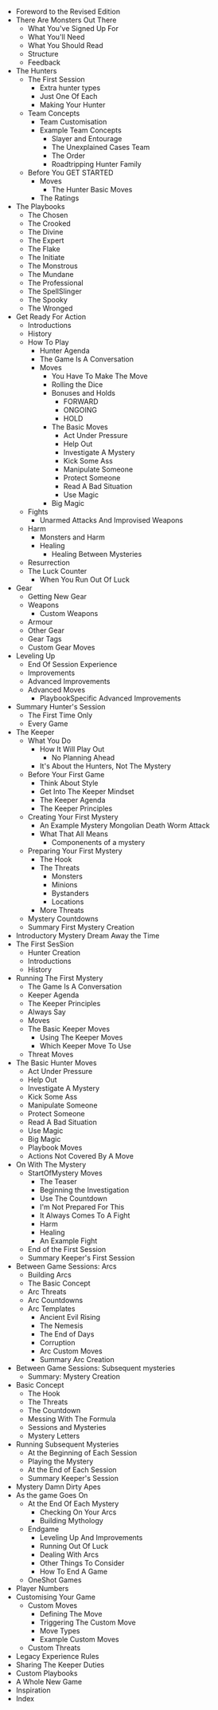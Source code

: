  - Foreword to the Revised Edition
 - There Are Monsters Out There
     - What You've Signed Up For
     - What You'll Need
     - What You Should Read
     - Structure
     - Feedback
 - The Hunters
     - The First Session
         - Extra hunter types
         - Just One Of Each
         - Making Your Hunter
     - Team Concepts
         - Team Customisation
         - Example Team Concepts
             - Slayer and Entourage
             - The Unexplained Cases Team
             - The Order
             - Roadtripping Hunter Family
     - Before You GET STARTED
         - Moves
             - The Hunter Basic Moves
         - The Ratings
 - The Playbooks
     - The Chosen
     - The Crooked
     - The Divine
     - The Expert
     - The Flake
     - The Initiate
     - The Monstrous
     - The Mundane
     - The Professional
     - The SpellSlinger
     - The Spooky
     - The Wronged
 - Get Ready For Action
     - Introductions
     - History
     - How To Play
         - Hunter Agenda
         - The Game Is A Conversation
         - Moves
             - You Have To Make The Move
             - Rolling the Dice
             - Bonuses and Holds
                 - FORWARD
                 - ONGOING
                 - HOLD
             - The Basic Moves
                 - Act Under Pressure
                 - Help Out
                 - Investigate A Mystery
                 - Kick Some Ass
                 - Manipulate Someone
                 - Protect Someone
                 - Read A Bad Situation
                 - Use Magic
             - Big Magic
     - Fights
         - Unarmed Attacks And Improvised Weapons
     - Harm
         - Monsters and Harm    
         - Healing
             - Healing Between Mysteries
     - Resurrection
     - The Luck Counter
         - When You Run Out Of Luck
 - Gear
     - Getting New Gear
     - Weapons
         - Custom Weapons
     - Armour
     - Other Gear
     - Gear Tags
     - Custom Gear Moves
 - Leveling Up
     - End Of Session Experience
     - Improvements
     - Advanced Improvements
     - Advanced Moves
         - PlaybookSpecific Advanced Improvements
 - Summary Hunter's Session
     - The First Time Only
     - Every Game
 - The Keeper
     - What You Do
         - How It Will Play Out
             - No Planning Ahead
         - It's About the Hunters, Not The Mystery
     - Before Your First Game
         - Think About Style
         - Get Into The Keeper Mindset
         - The Keeper Agenda
         - The Keeper Principles
     - Creating Your First Mystery
         - An Example Mystery Mongolian Death Worm Attack
         - What That All Means
             - Componenents of a mystery
     - Preparing Your First Mystery
         - The Hook
         - The Threats
             - Monsters
             - Minions
             - Bystanders
             - Locations
         - More Threats
     - Mystery Countdowns
     - Summary First Mystery Creation
 - Introductory Mystery Dream Away the Time
 - The First SesSion
     - Hunter Creation
     - Introductions
     - History
 - Running The First Mystery
     - The Game Is A Conversation
     - Keeper Agenda
     - The Keeper Principles
     - Always Say
     - Moves
     - The Basic Keeper Moves
         -  Using The Keeper Moves
         -  Which Keeper Move To Use
     - Threat Moves
 - The Basic Hunter Moves
     - Act Under Pressure
     - Help Out
     - Investigate A Mystery
     - Kick Some Ass
     - Manipulate Someone
     - Protect Someone
     - Read A Bad Situation
     - Use Magic
     - Big Magic
     - Playbook Moves
     - Actions Not Covered By A Move
 - On With The Mystery
     - StartOfMystery Moves
         - The Teaser
         - Beginning the Investigation
         - Use The Countdown
         - I'm Not Prepared For This
         - It Always Comes To A Fight
         - Harm
         - Healing
         - An Example Fight
     -    End of the First Session
     -  Summary Keeper's First Session
 -  Between Game Sessions:  Arcs
     -  Building Arcs
     - The Basic Concept
     - Arc Threats
     - Arc Countdowns
     - Arc Templates
         - Ancient Evil Rising
         - The Nemesis
         - The End of Days
         - Corruption
         - Arc Custom Moves
         - Summary Arc Creation
 - Between Game Sessions: Subsequent mysteries
     - Summary: Mystery Creation    
 - Basic Concept
     - The Hook
     - The Threats
     - The Countdown
     - Messing With The Formula
     - Sessions and Mysteries
     - Mystery Letters
 - Running Subsequent Mysteries
     - At the Beginning of Each Session
     - Playing the Mystery
     - At the End of Each Session
     - Summary Keeper's Session
 - Mystery Damn Dirty Apes
 - As the game  Goes On
     - At the End Of Each Mystery
         - Checking On Your Arcs
         - Building Mythology
     - Endgame
         - Leveling Up And Improvements
         - Running Out Of Luck
         - Dealing With Arcs
         - Other Things To Consider
         - How To End A Game
     - OneShot Games
 - Player Numbers
 - Customising Your Game
     - Custom Moves
         - Defining The Move
         - Triggering The Custom Move
         - Move Types
         - Example Custom Moves
     - Custom Threats
 - Legacy Experience Rules
 - Sharing The Keeper Duties
 - Custom Playbooks
 - A Whole New Game
 - Inspiration
 - Index
